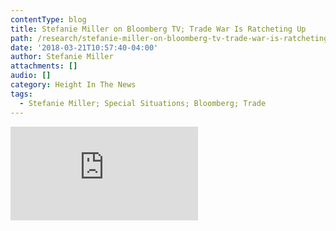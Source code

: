 ```yaml
---
contentType: blog
title: Stefanie Miller on Bloomberg TV; Trade War Is Ratcheting Up
path: /research/stefanie-miller-on-bloomberg-tv-trade-war-is-ratcheting-up
date: '2018-03-21T10:57:40-04:00'
author: Stefanie Miller
attachments: []
audio: []
category: Height In The News
tags:
  - Stefanie Miller; Special Situations; Bloomberg; Trade
---
```

<iframe src="https://www.bloomberg.com/multimedia/api/embed/iframe?id=9877a81b-4a57-42e0-8176-c0d8407eff1b" allowscriptaccess="always" frameborder="0"></iframe>
